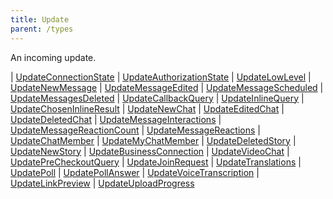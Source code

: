 ```yaml
---
title: Update
parent: /types
---
```


An incoming update.

<div class="font-mono whitespace-pre"><span class="opacity-50">|</span> <a href="/types/updateconnectionstate"  >UpdateConnectionState</a>
<span class="opacity-50">|</span> <a href="/types/updateauthorizationstate"  >UpdateAuthorizationState</a>
<span class="opacity-50">|</span> <a href="/types/updatelowlevel"  >UpdateLowLevel</a>
<span class="opacity-50">|</span> <a href="/types/updatenewmessage"  >UpdateNewMessage</a>
<span class="opacity-50">|</span> <a href="/types/updatemessageedited"  >UpdateMessageEdited</a>
<span class="opacity-50">|</span> <a href="/types/updatemessagescheduled"  >UpdateMessageScheduled</a>
<span class="opacity-50">|</span> <a href="/types/updatemessagesdeleted"  >UpdateMessagesDeleted</a>
<span class="opacity-50">|</span> <a href="/types/updatecallbackquery"  >UpdateCallbackQuery</a>
<span class="opacity-50">|</span> <a href="/types/updateinlinequery"  >UpdateInlineQuery</a>
<span class="opacity-50">|</span> <a href="/types/updatechoseninlineresult"  >UpdateChosenInlineResult</a>
<span class="opacity-50">|</span> <a href="/types/updatenewchat"  >UpdateNewChat</a>
<span class="opacity-50">|</span> <a href="/types/updateeditedchat"  >UpdateEditedChat</a>
<span class="opacity-50">|</span> <a href="/types/updatedeletedchat"  >UpdateDeletedChat</a>
<span class="opacity-50">|</span> <a href="/types/updatemessageinteractions"  >UpdateMessageInteractions</a>
<span class="opacity-50">|</span> <a href="/types/updatemessagereactioncount"  >UpdateMessageReactionCount</a>
<span class="opacity-50">|</span> <a href="/types/updatemessagereactions"  >UpdateMessageReactions</a>
<span class="opacity-50">|</span> <a href="/types/updatechatmember"  >UpdateChatMember</a>
<span class="opacity-50">|</span> <a href="/types/updatemychatmember"  >UpdateMyChatMember</a>
<span class="opacity-50">|</span> <a href="/types/updatedeletedstory"  >UpdateDeletedStory</a>
<span class="opacity-50">|</span> <a href="/types/updatenewstory"  >UpdateNewStory</a>
<span class="opacity-50">|</span> <a href="/types/updatebusinessconnection"  >UpdateBusinessConnection</a>
<span class="opacity-50">|</span> <a href="/types/updatevideochat"  >UpdateVideoChat</a>
<span class="opacity-50">|</span> <a href="/types/updateprecheckoutquery"  >UpdatePreCheckoutQuery</a>
<span class="opacity-50">|</span> <a href="/types/updatejoinrequest"  >UpdateJoinRequest</a>
<span class="opacity-50">|</span> <a href="/types/updatetranslations"  >UpdateTranslations</a>
<span class="opacity-50">|</span> <a href="/types/updatepoll"  >UpdatePoll</a>
<span class="opacity-50">|</span> <a href="/types/updatepollanswer"  >UpdatePollAnswer</a>
<span class="opacity-50">|</span> <a href="/types/updatevoicetranscription"  >UpdateVoiceTranscription</a>
<span class="opacity-50">|</span> <a href="/types/updatelinkpreview"  >UpdateLinkPreview</a>
<span class="opacity-50">|</span> <a href="/types/updateuploadprogress"  >UpdateUploadProgress</a></div>

